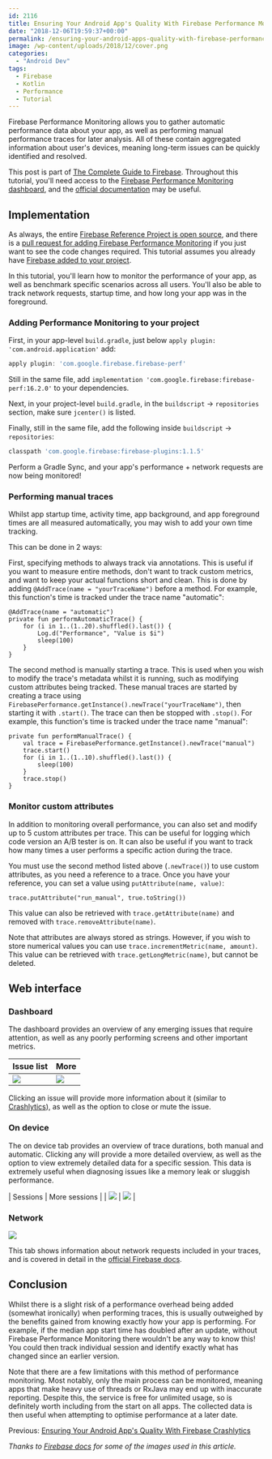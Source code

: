 ```yaml
---
id: 2116
title: Ensuring Your Android App's Quality With Firebase Performance Monitoring
date: "2018-12-06T19:59:37+00:00"
permalink: /ensuring-your-android-apps-quality-with-firebase-performance-monitoring/
image: /wp-content/uploads/2018/12/cover.png
categories:
  - "Android Dev"
tags:
  - Firebase
  - Kotlin
  - Performance
  - Tutorial
---
```


Firebase Performance Monitoring allows you to gather automatic performance data about your app, as well as performing manual performance traces for later analysis. All of these contain aggregated information about user's devices, meaning long-term issues can be quickly identified and resolved.

This post is part of [The Complete Guide to Firebase](https://blog.jakelee.co.uk/search/?q=firebase). Throughout this tutorial, you'll need access to the [Firebase Performance Monitoring dashboard](https://console.firebase.google.com/u/0/project/_/performance), and the [official documentation](https://firebase.google.com/docs/perf-mon/get-started-android) may be useful.

## Implementation

As always, the entire [Firebase Reference Project is open source](https://github.com/JakeSteam/FirebaseReference), and there is a [pull request for adding Firebase Performance Monitoring](https://github.com/JakeSteam/FirebaseReference/pull/11) if you just want to see the code changes required. This tutorial assumes you already have [Firebase added to your project](/adding-firebase-to-an-android-project/).

In this tutorial, you'll learn how to monitor the performance of your app, as well as benchmark specific scenarios across all users. You'll also be able to track network requests, startup time, and how long your app was in the foreground.

### Adding Performance Monitoring to your project

First, in your app-level `build.gradle`, just below `apply plugin: 'com.android.application'` add:

```groovy
apply plugin: 'com.google.firebase.firebase-perf'
```

Still in the same file, add `implementation 'com.google.firebase:firebase-perf:16.2.0'` to your dependencies.

Next, in your project-level `build.gradle`, in the `buildscript` -&gt; `repositories` section, make sure `jcenter()` is listed.

Finally, still in the same file, add the following inside `buildscript` -&gt; `repositories`:

```groovy
classpath 'com.google.firebase:firebase-plugins:1.1.5'
```

Perform a Gradle Sync, and your app's performance + network requests are now being monitored!

### Performing manual traces

Whilst app startup time, activity time, app background, and app foreground times are all measured automatically, you may wish to add your own time tracking.

This can be done in 2 ways:

First, specifying methods to always track via annotations. This is useful if you want to measure entire methods, don't want to track custom metrics, and want to keep your actual functions short and clean. This is done by adding `@AddTrace(name = "yourTraceName")` before a method. For example, this function's time is tracked under the trace name "automatic":

```
@AddTrace(name = "automatic")
private fun performAutomaticTrace() {
    for (i in 1..(1..20).shuffled().last()) {
        Log.d("Performance", "Value is $i")
        sleep(100)
    }
}
```

The second method is manually starting a trace. This is used when you wish to modify the trace's metadata whilst it is running, such as modifying custom attributes being tracked. These manual traces are started by creating a trace using `FirebasePerformance.getInstance().newTrace("yourTraceName")`, then starting it with `.start()`. The trace can then be stopped with `.stop()`. For example, this function's time is tracked under the trace name "manual":

```
private fun performManualTrace() {
    val trace = FirebasePerformance.getInstance().newTrace("manual")
    trace.start()
    for (i in 1..(1..10).shuffled().last()) {
        sleep(100)
    }
    trace.stop()
}
```

### Monitor custom attributes

In addition to monitoring overall performance, you can also set and modify up to 5 custom attributes per trace. This can be useful for logging which code version an A/B tester is on. It can also be useful if you want to track how many times a user performs a specific action during the trace.

You must use the second method listed above (`.newTrace()`) to use custom attributes, as you need a reference to a trace. Once you have your reference, you can set a value using `putAttribute(name, value)`:

```
trace.putAttribute("run_manual", true.toString())
```

This value can also be retrieved with `trace.getAttribute(name)` and removed with `trace.removeAttribute(name)`.

Note that attributes are always stored as strings. However, if you wish to store numerical values you can use `trace.incrementMetric(name, amount)`. This value can be retrieved with `trace.getLongMetric(name)`, but cannot be deleted.

## Web interface

### Dashboard

The dashboard provides an overview of any emerging issues that require attention, as well as any poorly performing screens and other important metrics.

| Issue list                                                                                                      | More                                                                                                |
| --------------------------------------------------------------------------------------------------------------- | --------------------------------------------------------------------------------------------------- |
| [![](/wp-content/uploads/2018/12/perf-mon-issue-list.png)](/wp-content/uploads/2018/12/perf-mon-issue-list.png) | [![](/wp-content/uploads/2018/12/perf-mon-more.png)](/wp-content/uploads/2018/12/perf-mon-more.png) |

Clicking an issue will provide more information about it (similar to [Crashlytics](/ensuring-your-android-apps-quality-with-firebase-crashlytics/)), as well as the option to close or mute the issue.

### On device

The on device tab provides an overview of trace durations, both manual and automatic. Clicking any will provide a more detailed overview, as well as the option to view extremely detailed data for a specific session. This data is extremely useful when diagnosing issues like a memory leak or sluggish performance.

| Sessions | More sessions |
| [![](/wp-content/uploads/2018/12/perf-mon-sessions-further.png)](/wp-content/uploads/2018/12/perf-mon-sessions-further.png) | [![](/wp-content/uploads/2018/12/perf-mon-sessions.png)](/wp-content/uploads/2018/12/perf-mon-sessions.png) |

### Network

[![](/wp-content/uploads/2018/12/perf-mon-network.png)](/wp-content/uploads/2018/12/perf-mon-network.png)

This tab shows information about network requests included in your traces, and is covered in detail in the [official Firebase docs](https://firebase.google.com/docs/perf-mon/get-started-android#manual-network).

## Conclusion

Whilst there is a slight risk of a performance overhead being added (somewhat ironically) when performing traces, this is usually outweighed by the benefits gained from knowing exactly how your app is performing. For example, if the median app start time has doubled after an update, without Firebase Performance Monitoring there wouldn't be any way to know this! You could then track individual session and identify exactly what has changed since an earlier version.

Note that there are a few limitations with this method of performance monitoring. Most notably, only the main process can be monitored, meaning apps that make heavy use of threads or RxJava may end up with inaccurate reporting. Despite this, the service is free for unlimited usage, so is definitely worth including from the start on all apps. The collected data is then useful when attempting to optimise performance at a later date.

Previous: [Ensuring Your Android App's Quality With Firebase Crashlytics](/ensuring-your-android-apps-quality-with-firebase-crashlytics/)

_Thanks to [Firebase docs](https://firebase.google.com/docs/) for some of the images used in this article._
